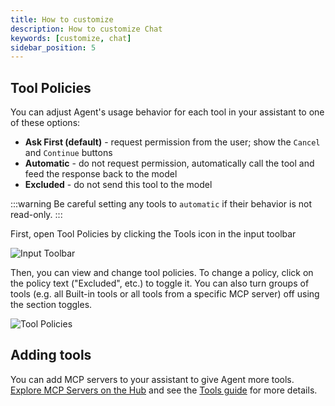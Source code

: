 ```yaml
---
title: How to customize
description: How to customize Chat
keywords: [customize, chat]
sidebar_position: 5
---
```


## Tool Policies

You can adjust Agent's usage behavior for each tool in your assistant to one of these options:

- **Ask First (default)** - request permission from the user; show the `Cancel` and `Continue` buttons
- **Automatic** - do not request permission, automatically call the tool and feed the response back to the model
- **Excluded** - do not send this tool to the model

:::warning
Be careful setting any tools to `automatic` if their behavior is not read-only.
:::

First, open Tool Policies by clicking the Tools icon in the input toolbar

![Input Toolbar](/img/lump-toolbar.png)

Then, you can view and change tool policies. To change a policy, click on the policy text ("Excluded", etc.) to toggle it. You can also turn groups of tools (e.g. all Built-in tools or all tools from a specific MCP server) off using the section toggles.

![Tool Policies](/img/tool-policies.png)

## Adding tools

You can add MCP servers to your assistant to give Agent more tools. [Explore MCP Servers on the Hub](https://hub.continue.dev/explore/mcp) and see the [Tools guide](../customize/tools.mdx) for more details.

